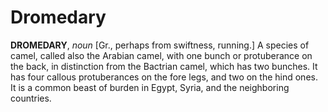 # Dromedary

**DROMEDARY**, _noun_ \[Gr., perhaps from swiftness, running.\] A species of camel, called also the Arabian camel, with one bunch or protuberance on the back, in distinction from the Bactrian camel, which has two bunches. It has four callous protuberances on the fore legs, and two on the hind ones. It is a common beast of burden in Egypt, Syria, and the neighboring countries.